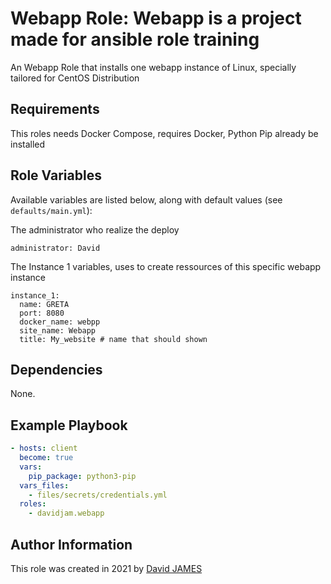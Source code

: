 # Webapp Role: Webapp is a project made for ansible role training

An Webapp Role that installs one webapp instance of Linux, specially tailored for CentOS Distribution

## Requirements

This roles needs Docker Compose, requires Docker, Python Pip already be installed

## Role Variables

Available variables are listed below, along with default values (see `defaults/main.yml`):

The administrator who realize the deploy

    administrator: David

The Instance 1 variables, uses to create ressources of this specific webapp instance

    instance_1:
      name: GRETA
      port: 8080
      docker_name: webpp
      site_name: Webapp 
      title: My_website # name that should shown 


## Dependencies

None.

## Example Playbook

```yaml
- hosts: client
  become: true
  vars:
    pip_package: python3-pip
  vars_files:
    - files/secrets/credentials.yml
  roles:
    - davidjam.webapp
```

## Author Information

This role was created in 2021 by [David JAMES](https://github.com/davijam/)

